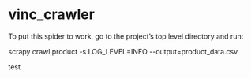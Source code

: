 # vinc_crawler

To put this spider to work, go to the project’s top level directory and run:

scrapy crawl product -s LOG_LEVEL=INFO --output=product_data.csv


test
